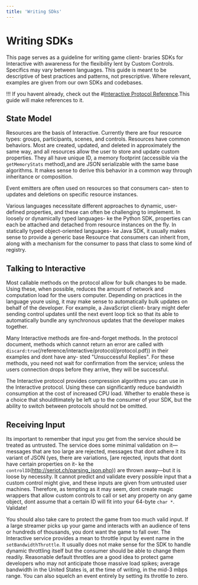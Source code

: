 ```yaml
---
title: 'Writing SDks'
---
```


# Writing SDKs
This page serves as a guideline for writing game client- braries SDKs for Interactive with awareness for the flexibility lent by Custom Controls. Specifics may vary between languages. This guide is meant to be descriptive of best practices and patterns, not prescriptive. Where relevant, examples are given from our own SDKs and codebases.

!!!  If you havent already, check out the #[Interactive Protocol Reference](/reference/interactive/protocol/protocol.pdf').This guide will make references to it.


## State Model

Resources are the basis of Interactive. Currently there are four resource types: groups, participants, scenes, and controls. Resources have common behaviors. Most are created, updated, and deleted in approximately the same way, and all resources allow the user to store and update custom properties. They all have unique ID, a memory footprint (accessible via the `getMemoryStats` method),and are JSON serializable with the same base algorithms. It makes sense to derive this behavior in a common way through inheritance or composition.

Event emitters are often used on resources so that consumers can- sten to updates and deletions on specific resource instances.

Various languages necessitate different approaches to dynamic, user-defined properties, and these can often be challenging to implement. In loosely or dynamically typed languages- ke the Python SDK, properties can each be attached and detached from resource instances on the fly. In statically typed object-oriented languages- ke Java SDK, it usually makes sense to provide a generic base Resource that consumers can inherit from, along with a mechanism for the consumer to pass that class to some kind of registry.

## Talking to Interactive

Most callable methods on the protocol allow for bulk changes to be made. Using these, when possible, reduces the amount of network and computation load for the users computer. Depending on practices in the language youre using, it may make sense to automatically bulk updates on behalf of the developer. For example, a JavaScript client- brary might defer sending control updates until the next event loop tick so that its able to automatically bundle any synchronous updates that the developer makes together.

Many Interactive methods are fire-and-forget methods. In the protocol document, methods which cannot return an error are called with `discard:true`(/reference/interactive/protocol/protocol.pdf)) in their examples and dont have any- sted "Unsuccessful Replies". For these methods, you need not wait for confirmation from the service; unless the users connection drops before they arrive, they will be successful.

The Interactive protocol provides compression algorithms you can use in the Interactive protocol. Using these can significantly reduce bandwidth consumption at the cost of increased CPU load. Whether to enable these is a choice that shouldtimately be left up to the consumer of your SDK, but the ability to switch between protocols should not be omitted.

## Receiving Input

Its important to remember that input you get from the service should be treated as untrusted. The service does some minimal validation on it&mdash;messages that are too large are rejected, messages that dont adhere it its variant of JSON (yes, there are variations, [are rejected, inputs that dont have certain properties on it- ke the `controlID`(http://seriot.ch/parsing_json.php)) are thrown away&mdash;but it is loose by necessity. It cannot predict and validate every possible input that a custom control might give, and these inputs are given from untrusted user machines. Therefore, as tempting as it may seem, dont create magic wrappers that allow custom controls to call or set any property on any game object, dont assume that a certain ID will fit into your 64-byte `char *`. Validate!

You should also take care to protect the game from too much valid input. If a large streamer picks up your game and interacts with an audience of tens or hundreds of thousands, you dont want the game to fall over. The Interactive service provides a mean to throttle input by event name in the `setBandwidthThrottle`. It usually does not make sense for the SDK to handle dynamic throttling itself but the consumer should be able to change them readily. Reasonable default throttles are a good idea to protect game developers who may not anticipate those massive load spikes; average bandwidth in the United States is, at the time of writing, in the mid-3 mbps range. You can also squelch an event entirely by setting its throttle to zero.
